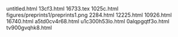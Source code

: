 untitled.html
13cf3.html
16733.tex
1025c.html
figures/preprints1/preprints1.png
2284.html
12225.html
10926.html
16740.html
a5td0cv4r68.html
u1c300h53lo.html
0alqpgqtf3o.html
tv900gvqhk8.html